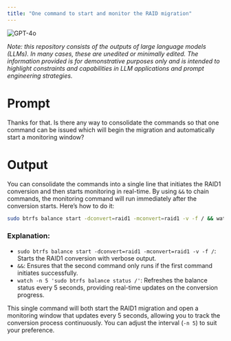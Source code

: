 ```yaml
---
title: "One command to start and monitor the RAID migration"
---
```

![GPT-4o](https://img.shields.io/badge/GPT--4o-3333FF?style=for-the-badge&logo=openai&logoColor=white)



*Note: this repository consists of the outputs of large language models (LLMs). In many cases, these are unedited or minimally edited. The information provided is for demonstrative purposes only and is intended to highlight constraints and capabilities in LLM applications and prompt engineering strategies.*


# Prompt

Thanks for that. Is there any way to consolidate the commands so that one command can be issued which will begin the migration and automatically start a monitoring window?

# Output

You can consolidate the commands into a single line that initiates the RAID1 conversion and then starts monitoring in real-time. By using `&&` to chain commands, the monitoring command will run immediately after the conversion starts. Here’s how to do it:

```bash
sudo btrfs balance start -dconvert=raid1 -mconvert=raid1 -v -f / && watch -n 5 'sudo btrfs balance status /'
```

### Explanation:
- `sudo btrfs balance start -dconvert=raid1 -mconvert=raid1 -v -f /`: Starts the RAID1 conversion with verbose output.
- `&&`: Ensures that the second command only runs if the first command initiates successfully.
- `watch -n 5 'sudo btrfs balance status /'`: Refreshes the balance status every 5 seconds, providing real-time updates on the conversion progress.

This single command will both start the RAID1 migration and open a monitoring window that updates every 5 seconds, allowing you to track the conversion process continuously. You can adjust the interval (`-n 5`) to suit your preference.